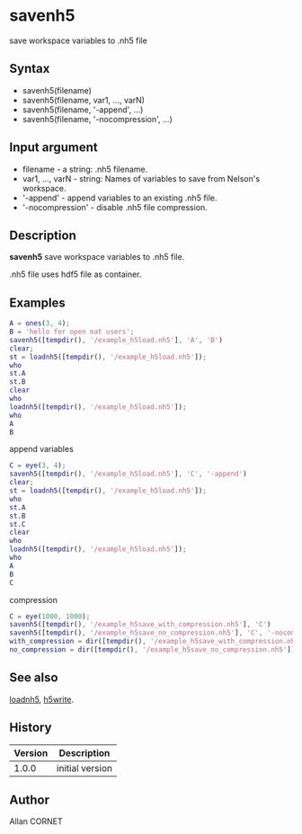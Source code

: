 

# savenh5

save workspace variables to .nh5 file

## Syntax

- savenh5(filename)
- savenh5(filename, var1, ..., varN)
- savenh5(filename, '-append', ...)
- savenh5(filename, '-nocompression', ...)

## Input argument

 - filename - a string: .nh5 filename.
 - var1, ..., varN - string: Names of variables to save from Nelson's workspace.
 - '-append' - append variables to an existing .nh5 file.
 - '-nocompression' - disable .nh5 file compression.

## Description


  <p><b>savenh5</b> save workspace variables to .nh5 file.</p>
  <p>.nh5 file uses hdf5 file as container.</p>


## Examples

```matlab
A = ones(3, 4);
B = 'hello for open mat users';
savenh5([tempdir(), '/example_h5load.nh5'], 'A', 'B')
clear;
st = loadnh5([tempdir(), '/example_h5load.nh5']);
who
st.A
st.B
clear
who
loadnh5([tempdir(), '/example_h5load.nh5']);
who
A
B
```
append variables
```matlab
C = eye(3, 4);
savenh5([tempdir(), '/example_h5load.nh5'], 'C', '-append')
clear;
st = loadnh5([tempdir(), '/example_h5load.nh5']);
who
st.A
st.B
st.C
clear
who
loadnh5([tempdir(), '/example_h5load.nh5']);
who
A
B
C
```
compression
```matlab
C = eye(1000, 1000);
savenh5([tempdir(), '/example_h5save_with_compression.nh5'], 'C')
savenh5([tempdir(), '/example_h5save_no_compression.nh5'], 'C', '-nocompression')
with_compression = dir([tempdir(), '/example_h5save_with_compression.nh5'])
no_compression = dir([tempdir(), '/example_h5save_no_compression.nh5'])
```

## See also

[loadnh5](loadnh5.md), [h5write](h5write.md).
## History

|Version|Description|
|------|------|
|1.0.0|initial version|


## Author

Allan CORNET



